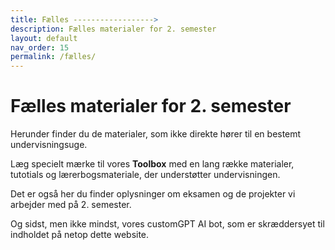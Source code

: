 ```yaml
---
title: Fælles ------------------>
description: Fælles materialer for 2. semester
layout: default
nav_order: 15
permalink: /fælles/
---
```


# Fælles materialer for 2. semester

Herunder finder du de materialer, som ikke direkte hører til en bestemt undervisningsuge.

Læg specielt mærke til vores **Toolbox** med en lang række materialer, tutotials og lærerbogsmateriale, der understøtter undervisningen.

Det er også her du finder oplysninger om eksamen og de projekter vi arbejder med på 2. semester.

Og sidst, men ikke mindst, vores customGPT AI bot, som er skræddersyet til indholdet på netop dette website.
